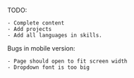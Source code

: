 TODO:

    - Complete content
    - Add projects
    - Add all languages in skills.

Bugs in mobile version:

    - Page should open to fit screen width
    - Dropdown font is too big